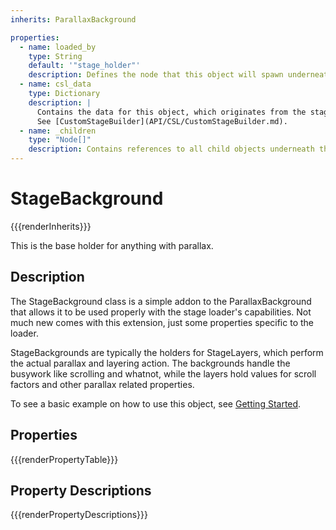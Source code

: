 ```yaml
---
inherits: ParallaxBackground

properties:
  - name: loaded_by
    type: String
    default: '"stage_holder"'
    description: Defines the node that this object will spawn underneath. Works best when not modified.
  - name: csl_data
    type: Dictionary
    description: |
      Contains the data for this object, which originates from the stage data generated by the CustomStageBuilder. 
      See [CustomStageBuilder](API/CSL/CustomStageBuilder.md).
  - name: _children
    type: "Node[]"
    description: Contains references to all child objects underneath this StageBackground. Likely isn't useful for much.
---
```


# StageBackground

{{{renderInherits}}}

This is the base holder for anything with parallax.

[](../notice.md ':include')

## Description

The StageBackground class is a simple addon to the ParallaxBackground that allows it to be used properly with the stage loader's capabilities.
Not much new comes with this extension, just some properties specific to the loader.

StageBackgrounds are typically the holders for StageLayers, which perform the actual parallax and layering action. 
The backgrounds handle the busywork like scrolling and whatnot, while the layers hold values for scroll factors and other
parallax related properties.

To see a basic example on how to use this object, see [Getting Started](beginners.md).

## Properties

{{{renderPropertyTable}}}
## Property Descriptions

{{{renderPropertyDescriptions}}}
